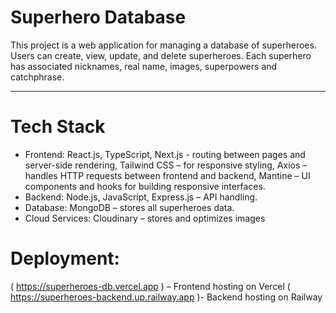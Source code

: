 # Superhero Database

This project is a web application for managing a database of superheroes. Users can create, view, update, and delete superheroes. Each superhero has associated nicknames, real name, images, superpowers and catchphrase.

---

# Tech Stack

- Frontend: React.js, TypeScript, Next.js - routing between pages and server-side rendering, Tailwind CSS – for responsive styling, Axios – handles HTTP requests between frontend and backend, Mantine – UI components and hooks for building responsive interfaces.
- Backend: Node.js, JavaScript,  Express.js – API handling.
- Database: MongoDB – stores all superheroes data.
- Cloud Services: Cloudinary – stores and optimizes images

# Deployment: 

( https://superheroes-db.vercel.app ) – Frontend hosting on Vercel
( https://superheroes-backend.up.railway.app )- Backend hosting on Railway 

